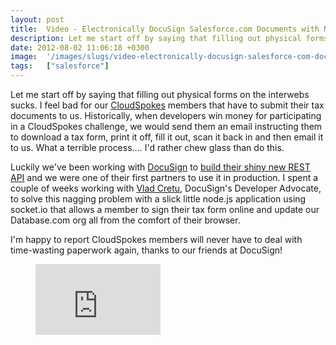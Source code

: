 ```yaml
---
layout: post
title:  Video - Electronically DocuSign Salesforce.com Documents with Node.js
description: Let me start off by saying that filling out physical forms on the interwebs sucks. I feel bad for our CloudSpokes  members that have to submit their tax documents to us. Historically, when developers win money for participating in a CloudSpokes challenge, we would send them an email instructing them to download a tax form, print it off, fill it out, scan it back in and then email it to us. What a terrible process.... Id rather chew glass than do this. Luckily weve been working with DocuSign  to 
date: 2012-08-02 11:06:18 +0300
image:  '/images/slugs/video-electronically-docusign-salesforce-com-documents-with-node-js.jpg'
tags:   ["salesforce"]
---
```

<p>Let me start off by saying that filling out physical forms on the interwebs sucks. I feel bad for our <a href="http://www.cloudspokes.com">CloudSpokes</a> members that have to submit their tax documents to us. Historically, when developers win money for participating in a CloudSpokes challenge, we would send them an email instructing them to download a tax form, print it off, fill it out, scan it back in and then email it to us. What a terrible process.... I'd rather chew glass than do this.</p>
<p>Luckily we've been working with <a href="http://www.docusign.com">DocuSign</a> to <a href="http://blog.cloudspokes.com/2012/06/docusigns-shiny-new-rest-api.html">build their shiny new REST API</a> and we were one of their first partners to use it in production. I spent a couple of weeks working with <a href="http://www.linkedin.com/pub/vlad-cretu/44/a02/139">Vlad Cretu</a>, DocuSign's Developer Advocate, to solve this nagging problem with a slick little node.js application using socket.io that allows a member to sign their tax form online and update our Database.com org all from the comfort of their browser.</p>
<p>I'm happy to report CloudSpokes members will never have to deal with time-wasting paperwork again, thanks to our friends at DocuSign!</p>
<figure class="kg-card kg-embed-card"><iframe width="200" height="113" src="https://www.youtube.com/embed/DfCp7C59Jq4?feature=oembed" frameborder="0" allow="accelerometer; autoplay; clipboard-write; encrypted-media; gyroscope; picture-in-picture" allowfullscreen></iframe></figure>
